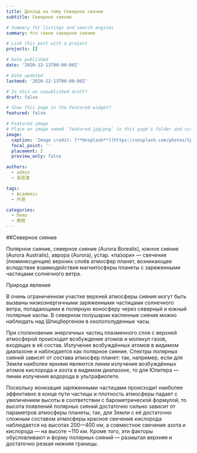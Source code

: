 ```yaml
---
title: Доклад на тему Северное сияние
subtitle: Северное сияние

# Summary for listings and search engines
summary: Что такое северное сияние

# Link this post with a project
projects: []

# Date published
date: '2020-12-13T00:00:00Z'

# Date updated
lastmod: '2020-12-13T00:00:00Z'

# Is this an unpublished draft?
draft: false

# Show this page in the Featured widget?
featured: false

# Featured image
# Place an image named `featured.jpg/png` in this page's folder and customize its options here.
image:
  caption: 'Image credit: [**Unsplash**](https://unsplash.com/photos/CpkOjOcXdUY)'
  focal_point: ''
  placement: 2
  preview_only: false

authors:
  - admin
  - 吳恩達

tags:
  - Academic
  - 开源

categories:
  - Demo
  - 教程
---
```


##Северное сияние

Полярное сияние, северное сияние (Aurora Borealis), южное сияние (Aurora Australis), аврора (Aurora), устар. «па́зори» — свечение (люминесценция) верхних слоёв атмосфер планет, возникающее вследствие взаимодействия магнитосферы планеты с заряженными частицами солнечного ветра.

Природа явления

В очень ограниченном участке верхней атмосферы сияния могут быть вызваны низкоэнергичными заряженными частицами солнечного ветра, попадающими в полярную ионосферу через северный и южный полярные каспы. В северном полушарии каспенные сияния можно наблюдать над Шпицбергеном в околополуденные часы.

При столкновении энергичных частиц плазменного слоя с верхней атмосферой происходит возбуждение атомов и молекул газов, входящих в её состав. Излучение возбуждённых атомов в видимом диапазоне и наблюдается как полярное сияние. Спектры полярных сияний зависят от состава атмосфер планет: так, например, если для Земли наиболее яркими являются линии излучения возбуждённых атомов кислорода и азота в видимом диапазоне, то для Юпитера — линии излучения водорода в ультрафиолете.

Поскольку ионизация заряженными частицами происходит наиболее эффективно в конце пути частицы и плотность атмосферы падает с увеличением высоты в соответствии с барометрической формулой, то высота появлений полярных сияний достаточно сильно зависит от параметров атмосферы планеты, так, для Земли с её достаточно сложным составом атмосферы красное свечение кислорода наблюдается на высотах 200—400 км, а совместное свечение азота и кислорода — на высоте ~110 км. Кроме того, эти факторы обусловливают и форму полярных сияний — размытая верхняя и достаточно резкая нижняя границы.
